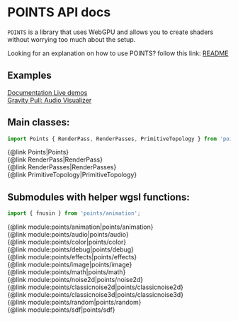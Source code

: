 # POINTS API docs

`POINTS` is a library that uses WebGPU and allows you to create shaders without worrying too much about the setup.

Looking for an explanation on how to use POINTS? follow this link:
[README](https://github.com/Absulit/points)

## Examples
[Documentation Live demos](https://absulit.github.io/points/examples/)<br>
[Gravity Pull: Audio Visualizer](https://absulit.github.io/Gravity-Pull/)

## Main classes:<br>
```js
import Points { RenderPass, RenderPasses, PrimitiveTopology } from 'points';
```

{@link Points|Points}<br>
{@link RenderPass|RenderPass}<br>
{@link RenderPasses|RenderPasses}<br>
{@link PrimitiveTopology|PrimitiveTopology}<br>

## Submodules with helper wgsl functions:

```js
import { fnusin } from 'points/animation';
```

{@link module:points/animation|points/animation}<br>
{@link module:points/audio|points/audio}<br>
{@link module:points/color|points/color}<br>
{@link module:points/debug|points/debug}<br>
{@link module:points/effects|points/effects}<br>
{@link module:points/image|points/image}<br>
{@link module:points/math|points/math}<br>
{@link module:points/noise2d|points/noise2d}<br>
{@link module:points/classicnoise2d|points/classicnoise2d}<br>
{@link module:points/classicnoise3d|points/classicnoise3d}<br>
{@link module:points/random|points/random}<br>
{@link module:points/sdf|points/sdf}<br>

